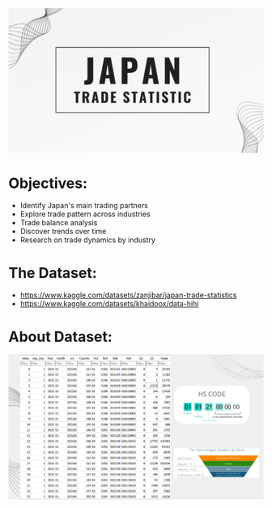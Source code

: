 ![Alt text](assets/image.png)

# Objectives:
* Identify Japan's main trading partners
* Explore trade pattern across industries
* Trade balance analysis
* Discover trends over time
* Research on trade dynamics by industry

# The Dataset:
* https://www.kaggle.com/datasets/zanjibar/japan-trade-statistics
* https://www.kaggle.com/datasets/khaidoox/data-hihi

# About Dataset:

![Alt text](assets/image-1.png)


